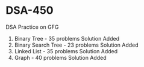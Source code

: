 # DSA-450
DSA Practice on GFG

1. Binary Tree - 35 problems Solution Added
2. Binary Search Tree - 23 problems Solution Added 
3. Linked List - 35 problems Solution Added
4. Graph - 40 problems Solution Added
